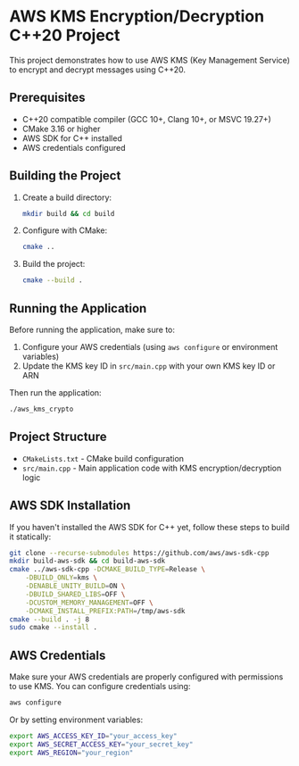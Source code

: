 # AWS KMS Encryption/Decryption C++20 Project

This project demonstrates how to use AWS KMS (Key Management Service) to encrypt and decrypt messages using C++20.

## Prerequisites

- C++20 compatible compiler (GCC 10+, Clang 10+, or MSVC 19.27+)
- CMake 3.16 or higher
- AWS SDK for C++ installed
- AWS credentials configured

## Building the Project

1. Create a build directory:
   ```bash
   mkdir build && cd build
   ```

2. Configure with CMake:
   ```bash
   cmake ..
   ```

3. Build the project:
   ```bash
   cmake --build .
   ```

## Running the Application

Before running the application, make sure to:

1. Configure your AWS credentials (using `aws configure` or environment variables)
2. Update the KMS key ID in `src/main.cpp` with your own KMS key ID or ARN

Then run the application:
```bash
./aws_kms_crypto
```

## Project Structure

- `CMakeLists.txt` - CMake build configuration
- `src/main.cpp` - Main application code with KMS encryption/decryption logic

## AWS SDK Installation

If you haven't installed the AWS SDK for C++ yet, follow these steps to build it statically:

```bash
git clone --recurse-submodules https://github.com/aws/aws-sdk-cpp
mkdir build-aws-sdk && cd build-aws-sdk
cmake ../aws-sdk-cpp -DCMAKE_BUILD_TYPE=Release \
    -DBUILD_ONLY=kms \
    -DENABLE_UNITY_BUILD=ON \
    -DBUILD_SHARED_LIBS=OFF \
    -DCUSTOM_MEMORY_MANAGEMENT=OFF \
    -DCMAKE_INSTALL_PREFIX:PATH=/tmp/aws-sdk
cmake --build . -j 8
sudo cmake --install .
```

## AWS Credentials

Make sure your AWS credentials are properly configured with permissions to use KMS. You can configure credentials using:

```bash
aws configure
```

Or by setting environment variables:
```bash
export AWS_ACCESS_KEY_ID="your_access_key"
export AWS_SECRET_ACCESS_KEY="your_secret_key"
export AWS_REGION="your_region"
```
